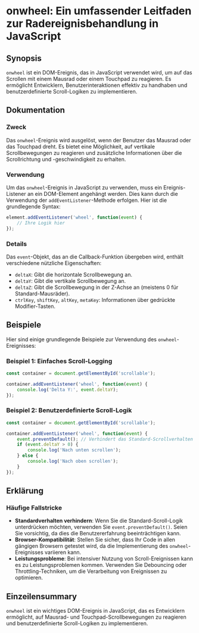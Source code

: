 <!--
Meta Description: # onwheel: Ein umfassender Leitfaden zur Radereignisbehandlung in JavaScript ## Synopsis `onwheel` ist ein DOM-Ereignis, das in JavaScript verwendet w...
Meta Keywords: die, das, event, onwheel, javascript
-->

# onwheel: Ein umfassender Leitfaden zur Radereignisbehandlung in JavaScript

## Synopsis
`onwheel` ist ein DOM-Ereignis, das in JavaScript verwendet wird, um auf das Scrollen mit einem Mausrad oder einem Touchpad zu reagieren. Es ermöglicht Entwicklern, Benutzerinteraktionen effektiv zu handhaben und benutzerdefinierte Scroll-Logiken zu implementieren.

## Dokumentation
### Zweck
Das `onwheel`-Ereignis wird ausgelöst, wenn der Benutzer das Mausrad oder das Touchpad dreht. Es bietet eine Möglichkeit, auf vertikale Scrollbewegungen zu reagieren und zusätzliche Informationen über die Scrollrichtung und -geschwindigkeit zu erhalten.

### Verwendung
Um das `onwheel`-Ereignis in JavaScript zu verwenden, muss ein Ereignis-Listener an ein DOM-Element angehängt werden. Dies kann durch die Verwendung der `addEventListener`-Methode erfolgen. Hier ist die grundlegende Syntax:

```javascript
element.addEventListener('wheel', function(event) {
    // Ihre Logik hier
});
```

### Details
Das `event`-Objekt, das an die Callback-Funktion übergeben wird, enthält verschiedene nützliche Eigenschaften:
- `deltaX`: Gibt die horizontale Scrollbewegung an.
- `deltaY`: Gibt die vertikale Scrollbewegung an.
- `deltaZ`: Gibt die Scrollbewegung in der Z-Achse an (meistens 0 für Standard-Mausräder).
- `ctrlKey`, `shiftKey`, `altKey`, `metaKey`: Informationen über gedrückte Modifier-Tasten.

## Beispiele
Hier sind einige grundlegende Beispiele zur Verwendung des `onwheel`-Ereignisses:

### Beispiel 1: Einfaches Scroll-Logging
```javascript
const container = document.getElementById('scrollable');

container.addEventListener('wheel', function(event) {
    console.log('Delta Y:', event.deltaY);
});
```

### Beispiel 2: Benutzerdefinierte Scroll-Logik
```javascript
const container = document.getElementById('scrollable');

container.addEventListener('wheel', function(event) {
    event.preventDefault(); // Verhindert das Standard-Scrollverhalten
    if (event.deltaY > 0) {
        console.log('Nach unten scrollen');
    } else {
        console.log('Nach oben scrollen');
    }
});
```

## Erklärung
### Häufige Fallstricke
- **Standardverhalten verhindern**: Wenn Sie die Standard-Scroll-Logik unterdrücken möchten, verwenden Sie `event.preventDefault()`. Seien Sie vorsichtig, da dies die Benutzererfahrung beeinträchtigen kann.
- **Browser-Kompatibilität**: Stellen Sie sicher, dass Ihr Code in allen gängigen Browsern getestet wird, da die Implementierung des `onwheel`-Ereignisses variieren kann.
- **Leistungsprobleme**: Bei intensiver Nutzung von Scroll-Ereignissen kann es zu Leistungsproblemen kommen. Verwenden Sie Debouncing oder Throttling-Techniken, um die Verarbeitung von Ereignissen zu optimieren.

## Einzeilensummary
`onwheel` ist ein wichtiges DOM-Ereignis in JavaScript, das es Entwicklern ermöglicht, auf Mausrad- und Touchpad-Scrollbewegungen zu reagieren und benutzerdefinierte Scroll-Logiken zu implementieren.